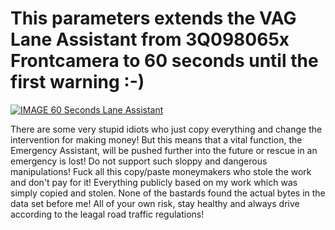 # This parameters extends the VAG Lane Assistant from 3Q098065x Frontcamera to 60 seconds until the first warning :-)

[![IMAGE 60 Seconds Lane Assistant](https://img.youtube.com/vi/BGT-522Oh0Y/0.jpg)](https://www.youtube.com/watch?v=BGT-522Oh0Y)

There are some very stupid idiots who just copy everything and change the intervention for making money!
But this means that a vital function, the Emergency Assistant, will be pushed further into the future or rescue in an emergency is lost!
Do not support such sloppy and dangerous manipulations! Fuck all this copy/paste moneymakers who stole the work and don't pay for it!
Everything publicly based on my work which was simply copied and stolen. None of the bastards found the actual bytes in the data set before me!
All of your own risk, stay healthy and always drive according to the leagal road traffic regulations!
